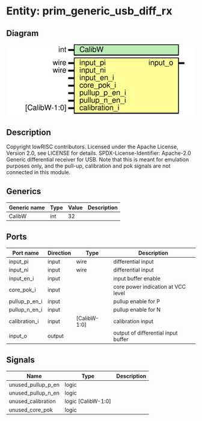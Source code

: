 # Entity: prim_generic_usb_diff_rx

## Diagram

![Diagram](prim_generic_usb_diff_rx.svg "Diagram")
## Description

Copyright lowRISC contributors.
 Licensed under the Apache License, Version 2.0, see LICENSE for details.
 SPDX-License-Identifier: Apache-2.0
 Generic differential receiver for USB. Note that this is meant for emulation purposes only, and
 the pull-up, calibration and pok signals are not connected in this module.
 
## Generics

| Generic name | Type | Value | Description |
| ------------ | ---- | ----- | ----------- |
| CalibW       | int  | 32    |             |
## Ports

| Port name     | Direction | Type         | Description                         |
| ------------- | --------- | ------------ | ----------------------------------- |
| input_pi      | input     | wire         | differential input                  |
| input_ni      | input     | wire         | differential input                  |
| input_en_i    | input     |              | input buffer enable                 |
| core_pok_i    | input     |              | core power indication at VCC level  |
| pullup_p_en_i | input     |              | pullup enable for P                 |
| pullup_n_en_i | input     |              | pullup enable for N                 |
| calibration_i | input     | [CalibW-1:0] | calibration input                   |
| input_o       | output    |              | output of differential input buffer |
## Signals

| Name               | Type               | Description |
| ------------------ | ------------------ | ----------- |
| unused_pullup_p_en | logic              |             |
| unused_pullup_n_en | logic              |             |
| unused_calibration | logic [CalibW-1:0] |             |
| unused_core_pok    | logic              |             |
